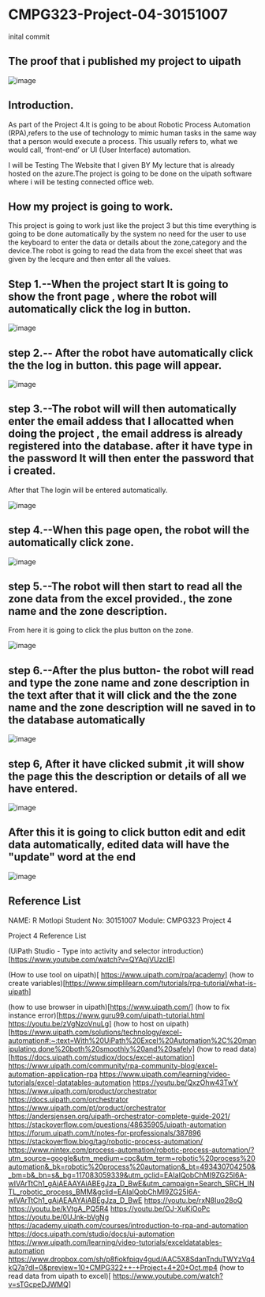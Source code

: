 # CMPG323-Project-04-30151007
inital commit

## The proof that i published my project to uipath
![image](https://user-images.githubusercontent.com/111001425/198300127-55afec61-29cb-4066-89bf-83b9146308e0.png)

## Introduction.

As part of the Project 4.It is going to be about Robotic Process Automation (RPA),refers to the use of technology to mimic human tasks in the same way that a person would execute a process. This usually refers to, what we would call, ‘front-end’ or UI (User Interface) automation.

I will be Testing The Website that I given BY My lecture that is already hosted on the azure.The project is going to be done on the uipath software where i will be testing connected office web.


## How my project  is going to work.
 
This project is going to work just like the project 3 but this time everything is going to be done automatically by the system no need for the user to use the keyboard to enter the data or details about the zone,category and the device.The robot is going to read the data from the excel sheet that was given by the lecqure and then enter all the values.

## Step 1.--When the project start It is going to show the front page , where the robot will automatically click the log in button.

![image](https://user-images.githubusercontent.com/111001425/198292469-a69d5b24-e25c-4111-82cd-5dc81c620b92.png)

## step 2.-- After the robot have automatically click the the log in button. this page will appear.

![image](https://user-images.githubusercontent.com/111001425/198293430-6c4f26a8-0959-4f1d-814c-48feb1d1a9d0.png)

## step 3.--The robot will will then automatically enter the email addess that I allocatted when doing the project , the email address is already registered into the database. after it have type in the password It will then enter the password that i created.

After that The login will be entered automatically.

![image](https://user-images.githubusercontent.com/111001425/198295134-9a120767-d595-4d8d-9fe3-c28075bb0f6c.png)

## step 4.--When this page open, the robot will the automatically click zone.

![image](https://user-images.githubusercontent.com/111001425/198295520-a2b41340-0c17-4fc4-b869-8fcb49a357eb.png)

## step 5.--The robot will then start to read all the zone data from the excel provided., the zone name and the zone description.
From here it is going to click the plus button on the zone.

![image](https://user-images.githubusercontent.com/111001425/198296723-43b84fcb-01f1-4e5d-83db-84a433e5ac0d.png)

## step 6.--After the plus button- the robot will read and type the zone name and zone description in the text after that it will click and the the zone name and the zone description will ne saved in to the database automatically

![image](https://user-images.githubusercontent.com/111001425/198297298-d2e6ed40-2c22-4676-9687-7488bf804e64.png)

## step 6, After it have clicked submit ,it will show the page this the description or details of all we have entered.

![image](https://user-images.githubusercontent.com/111001425/198298912-fb56a9c4-4dbb-4150-b251-c98bc64491d6.png)

## After this it is going to click button edit and edit data automatically, edited data will have the "update" word at the end

![image](https://user-images.githubusercontent.com/111001425/198299587-f3d6bb0a-d383-482f-8922-ff98c3c4ab75.png)






















































## Reference List
NAME: R Motlopi
Student No: 30151007
Module: CMPG323 Project 4




Project 4 Reference List

(UiPath Studio - Type into activity and selector introduction) [https://www.youtube.com/watch?v=QYApjVUzclE]

(How to use tool on uipath)[ https://www.uipath.com/rpa/academy]
(how to create variables)[https://www.simplilearn.com/tutorials/rpa-tutorial/what-is-uipath]

(how to use browser in uipath)[https://www.uipath.com/]
(how to fix instance error)[https://www.guru99.com/uipath-tutorial.html
https://youtu.be/zVgNzoVnuLg]
(how to host on uipath)[https://www.uipath.com/solutions/technology/excel-automation#:~:text=With%20UiPath%20Excel%20Automation%2C%20manipulating,done%20both%20smoothly%20and%20safely]
(how to read  data)[https://docs.uipath.com/studiox/docs/excel-automation]
https://www.uipath.com/community/rpa-community-blog/excel-automation-application-rpa
https://www.uipath.com/learning/video-tutorials/excel-datatables-automation
https://youtu.be/QxzOhw43TwY
https://www.uipath.com/product/orchestrator
https://docs.uipath.com/orchestrator
https://www.uipath.com/pt/product/orchestrator
https://andersjensen.org/uipath-orchestrator-complete-guide-2021/
https://stackoverflow.com/questions/48635905/uipath-automation
https://forum.uipath.com/t/notes-for-professionals/387896
https://stackoverflow.blog/tag/robotic-process-automation/
https://www.nintex.com/process-automation/robotic-process-automation/?utm_source=google&utm_medium=cpc&utm_term=robotic%20process%20automation&_bk=robotic%20process%20automation&_bt=493430704250&_bm=b&_bn=s&_bg=117083059339&utm_gclid=EAIaIQobChMI9ZG25I6A-wIVArTtCh1_gAjAEAAYAiABEgJza_D_BwE&utm_campaign=Search_SRCH_INTL_robotic_process_BMM&gclid=EAIaIQobChMI9ZG25I6A-wIVArTtCh1_gAjAEAAYAiABEgJza_D_BwE
https://youtu.be/rxN8Iuo28oQ
https://youtu.be/kVtgA_PQ5R4
https://youtu.be/OJ-XuKiOoPc
https://youtu.be/0UJnk-bVgNg
https://academy.uipath.com/courses/introduction-to-rpa-and-automation
https://docs.uipath.com/studio/docs/ui-automation
https://www.uipath.com/learning/video-tutorials/exceldatatables-automation
https://www.dropbox.com/sh/p8fiokfpiqv4gud/AAC5X8SdanTnduTWYzVq4kQ7a?dl=0&preview=10+CMPG322++-+Project+4+20+Oct.mp4
(how to read data from uipath to excel)[ https://www.youtube.com/watch?v=sTGcpeDJWMQ]


